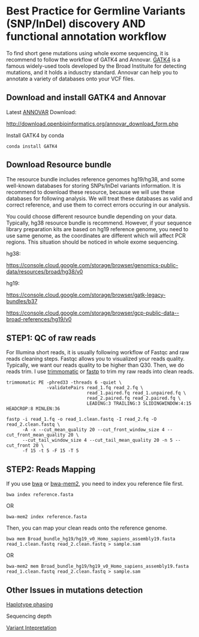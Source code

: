 # Best Practice for Germline Variants (SNP/InDel) discovery AND functional annotation workflow
To find short gene mutations using whole exome sequencing, it is recommend to follow the workflow of GATK4 and Annovar. [GATK4](https://gatk.broadinstitute.org/hc/en-us) is a famous widely-used tools developed by the Broad Instituite for detecting mutations, and it holds a indusctry standard. Annovar can help you to annotate a variety of databases onto your VCF files. 

**Download and install GATK4 and Annovar**
-------------------------------------------
Latest [ANNOVAR](https://annovar.openbioinformatics.org/en/latest/) Download:

http://download.openbioinformatics.org/annovar_download_form.php

Install GATK4 by conda

```
conda install GATK4
```

**Download Resource bundle**
-----------------------------

The resource bundle includes reference genomes hg19/hg38, and some well-known databases for storing SNPs/InDel variants information. It is recommend to download these resource, because we will use these databases for following analysis. We will treat these databases as valid and correct reference, and use them to correct errors occuring in our analysis. 

You could choose different resource bundle depending on your data. Typically, hg38 resource bundle is recommend. However, if your sequence library preparation kits are based on hg19 reference genome, you need to use same genome, as the coordinates are different which will affect PCR regions. This situation should be noticed in whole exome sequencing. 

hg38:

https://console.cloud.google.com/storage/browser/genomics-public-data/resources/broad/hg38/v0

hg19:

https://console.cloud.google.com/storage/browser/gatk-legacy-bundles/b37

https://console.cloud.google.com/storage/browser/gcp-public-data--broad-references/hg19/v0

**STEP1: QC of raw reads**
----------------------------------

For Illumina short reads, it is usually following workflow of Fastqc and raw reads cleaning steps. Fastqc allows you to visualized your reads quality. Typically, we want our reads quality to be higher than Q30. Then, we do reads trim. I use [trimmomatic](http://www.usadellab.org/cms/?page=trimmomatic) or [fastp](https://github.com/OpenGene/fastp) to trim my raw reads into clean reads.

```
trimmomatic PE -phred33 -threads 6 -quiet \
               -validatePairs read_1.fq read_2.fq \
                              read_1.paired.fq read_1.unpaired.fq \
                              read_2.paired.fq read_2.paired.fq \
                              LEADING:3 TRAILING:3 SLIDINGWINDOW:4:15 HEADCROP:8 MINLEN:36
```

```
fastp -i read_1.fq -o read_1.clean.fastq -I read_2.fq -O read_2.clean.fastq \
      -A -x --cut_mean_quality 20 --cut_front_window_size 4 --cut_front_mean_quality 20 \
      --cut_tail_window_size 4 --cut_tail_mean_quality 20 -n 5 --cut_front 20 \
      -f 15 -t 5 -F 15 -T 5
```

**STEP2: Reads Mapping**
----------------------------------
If you use [bwa](https://github.com/lh3/bwa) or [bwa-mem2](https://github.com/lh3/bwa), you need to index you reference file first. 

```
bwa index reference.fasta
```
OR
```
bwa-mem2 index reference.fasta
```
Then, you can map your clean reads onto the reference genome.
```
bwa mem Broad_bundle_hg19/hg19_v0_Homo_sapiens_assembly19.fasta read_1.clean.fastq read_2.clean.fastq > sample.sam
```
OR
```
bwa-mem2 mem Broad_bundle_hg19/hg19_v0_Homo_sapiens_assembly19.fasta read_1.clean.fastq read_2.clean.fastq > sample.sam
```

**Other Issues in mutations detection**
--------------------------------------

[Haplotype phasing](http://data-science-sequencing.github.io/Win2018/lectures/lecture10/#:~:text=Haplotype%20phasing%20is%20the%20problem,problem%2C%20there%20are%20many%20methods.)

Sequencing depth

[Variant Intepretation](https://gatk.broadinstitute.org/hc/en-us/articles/360035531692-VCF-Variant-Call-Format)



